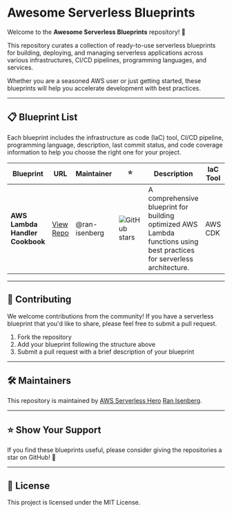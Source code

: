 
# Awesome Serverless Blueprints

Welcome to the **Awesome Serverless Blueprints** repository! 🚀

This repository curates a collection of ready-to-use serverless blueprints for building, deploying, and managing serverless applications across various infrastructures, CI/CD pipelines, programming languages, and services. 

Whether you are a seasoned AWS user or just getting started, these blueprints will help you accelerate development with best practices.

---

## 📋 **Blueprint List**

Each blueprint includes the infrastructure as code (IaC) tool, CI/CD pipeline, programming language, description, last commit status, and code coverage information to help you choose the right one for your project.

| Blueprint | URL | Maintainer | ⭐ | Description | IaC Tool | CI/CD Tool | Programming Language | Last Commit | Code Coverage |
| --------- | --- | ---------- | --- | ----------- | -------- | ---------- | -------------------- | ----------- | -------------- |
| **AWS Lambda Handler Cookbook** | [View Repo](https://github.com/ran-isenberg/aws-lambda-handler-cookbook) | @ran-isenberg | ![GitHub stars](https://img.shields.io/github/stars/ran-isenberg/aws-lambda-handler-cookbook?style=social) | A comprehensive blueprint for building optimized AWS Lambda functions using best practices for serverless architecture. | AWS CDK | GitHub Actions | Python | ![Last commit](https://img.shields.io/github/last-commit/ran-isenberg/aws-lambda-handler-cookbook) | ![Coverage](https://img.shields.io/codecov/c/github/ran-isenberg/aws-lambda-handler-cookbook) |

---

## 🤝 **Contributing**

We welcome contributions from the community! If you have a serverless blueprint that you'd like to share, please feel free to submit a pull request.

1. Fork the repository
2. Add your blueprint following the structure above
3. Submit a pull request with a brief description of your blueprint

---

## 🛠️ **Maintainers**

This repository is maintained by [AWS Serverless Hero](https://aws.amazon.com/developer/community/heroes/ran-isenberg/) [Ran Isenberg](ran.isenberg@ranthebuilder.cloud).

---

## ⭐ **Show Your Support**

If you find these blueprints useful, please consider giving the repositories a star on GitHub! 🌟

---

## 📜 **License**

This project is licensed under the MIT License.
